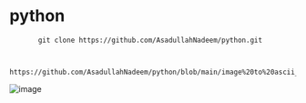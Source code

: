 # python

           git clone https://github.com/AsadullahNadeem/python.git
           

           https://github.com/AsadullahNadeem/python/blob/main/image%20to%20ascii_art%20.py
![image](https://user-images.githubusercontent.com/88024587/178983676-134b5d89-6c81-4d84-a904-8767e6c90a1e.png)

